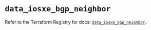 # `data_iosxe_bgp_neighbor`

Refer to the Terraform Registry for docs: [`data_iosxe_bgp_neighbor`](https://registry.terraform.io/providers/ciscodevnet/iosxe/0.9.3/docs/data-sources/bgp_neighbor).
